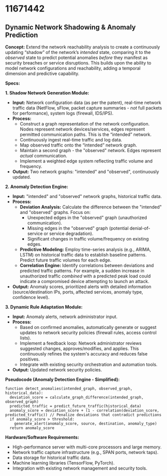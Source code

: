 # 11671442

## Dynamic Network Shadowing & Anomaly Prediction

**Concept:** Extend the network reachability analysis to create a continuously updating “shadow” of the network’s *intended* state, comparing it to the *observed* state to predict potential anomalies *before* they manifest as security breaches or service disruptions. This builds upon the ability to model network configurations and reachability, adding a temporal dimension and predictive capability.

**Specs:**

**1. Shadow Network Generation Module:**

*   **Input:** Network configuration data (as per the patent), real-time network traffic data (NetFlow, sFlow, packet capture summaries - *not* full packets for performance), system logs (firewall, IDS/IPS).
*   **Process:**
    *   Construct a graph representation of the network configuration. Nodes represent network devices/services, edges represent permitted communication paths. This is the “intended” network.
    *   Continuously ingest real-time traffic and log data.
    *   Map observed traffic onto the “intended” network graph.
    *   Maintain a second graph - the "observed" network. Edges represent *actual* communication.
    *   Implement a weighted edge system reflecting traffic volume and frequency.
*   **Output:** Two network graphs: "intended" and "observed", continuously updated.

**2. Anomaly Detection Engine:**

*   **Input:** "intended" and "observed" network graphs, historical traffic data.
*   **Process:**
    *   **Deviation Analysis:** Calculate the difference between the "intended" and "observed" graphs. Focus on:
        *   Unexpected edges in the "observed" graph (unauthorized communication).
        *   Missing edges in the "observed" graph (potential denial-of-service or service degradation).
        *   Significant changes in traffic volume/frequency on existing edges.
    *   **Predictive Modeling:** Employ time-series analysis (e.g., ARIMA, LSTM) on historical traffic data to establish baseline patterns. Predict future traffic volumes for each edge.
    *   **Correlation Engine:** Identify correlations between deviations and predicted traffic patterns. For example, a sudden increase in unauthorized traffic *combined* with a predicted peak load could indicate a compromised device attempting to launch an attack.
*   **Output:** Anomaly scores, prioritized alerts with detailed information (source/destination IPs, ports, affected services, anomaly type, confidence level).

**3. Dynamic Rule Adaptation Module:**

*   **Input:** Anomaly alerts, network administrator input.
*   **Process:**
    *   Based on confirmed anomalies, automatically generate or suggest updates to network security policies (firewall rules, access control lists).
    *   Implement a feedback loop: Network administrator reviews suggested changes, approves/modifies, and applies. This continuously refines the system's accuracy and reduces false positives.
    *   Integrate with existing security orchestration and automation tools.
*   **Output:** Updated network security policies.

**Pseudocode (Anomaly Detection Engine - Simplified):**

```
function detect_anomalies(intended_graph, observed_graph, historical_data):
  deviation_score = calculate_graph_difference(intended_graph, observed_graph)
  predicted_traffic = predict_future_traffic(historical_data)
  anomaly_score = deviation_score + (1 - correlation(deviation_score, predicted_traffic)) // Penalize deviations that contradict predictions
  if anomaly_score > threshold:
    generate_alert(anomaly_score, source, destination, anomaly_type)
  return anomaly_score
```

**Hardware/Software Requirements:**

*   High-performance server with multi-core processors and large memory.
*   Network traffic capture infrastructure (e.g., SPAN ports, network taps).
*   Data storage for historical traffic data.
*   Machine learning libraries (TensorFlow, PyTorch).
*   Integration with existing network management and security tools.